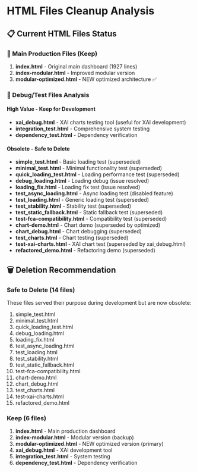 # HTML Files Cleanup Analysis

## 📋 Current HTML Files Status

### 🎯 Main Production Files (Keep)
1. **index.html** - Original main dashboard (1927 lines)
2. **index-modular.html** - Improved modular version  
3. **modular-optimized.html** - NEW optimized architecture ✅

### 🧪 Debug/Test Files Analysis

#### High Value - Keep for Development
- **xai_debug.html** - XAI charts testing tool (useful for XAI development)
- **integration_test.html** - Comprehensive system testing
- **dependency_test.html** - Dependency verification

#### Obsolete - Safe to Delete
- **simple_test.html** - Basic loading test (superseded)
- **minimal_test.html** - Minimal functionality test (superseded)  
- **quick_loading_test.html** - Loading performance test (superseded)
- **debug_loading.html** - Loading debug (issue resolved)
- **loading_fix.html** - Loading fix test (issue resolved)
- **test_async_loading.html** - Async loading test (disabled feature)
- **test_loading.html** - Generic loading test (superseded)
- **test_stability.html** - Stability test (superseded)
- **test_static_fallback.html** - Static fallback test (superseded)
- **test-fca-compatibility.html** - Compatibility test (superseded)
- **chart-demo.html** - Chart demo (superseded by optimized)
- **chart_debug.html** - Chart debugging (superseded)
- **test_charts.html** - Chart testing (superseded)
- **test-xai-charts.html** - XAI chart test (superseded by xai_debug.html)
- **refactored_demo.html** - Refactoring demo (superseded)

## 🗑️ Deletion Recommendation

### Safe to Delete (14 files)
These files served their purpose during development but are now obsolete:

1. simple_test.html
2. minimal_test.html  
3. quick_loading_test.html
4. debug_loading.html
5. loading_fix.html
6. test_async_loading.html
7. test_loading.html
8. test_stability.html
9. test_static_fallback.html
10. test-fca-compatibility.html
11. chart-demo.html
12. chart_debug.html
13. test_charts.html
14. test-xai-charts.html
15. refactored_demo.html

### Keep (6 files)
1. **index.html** - Main production dashboard
2. **index-modular.html** - Modular version (backup)
3. **modular-optimized.html** - NEW optimized version (primary)
4. **xai_debug.html** - XAI development tool
5. **integration_test.html** - System testing
6. **dependency_test.html** - Dependency verification